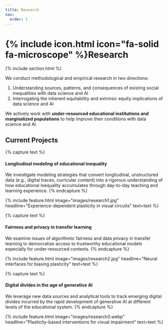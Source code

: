 ```yaml
---
title: Research
nav:
  order: 1
---
```


# {% include icon.html icon="fa-solid fa-microscope" %}Research

{% include section.html %}

We conduct methodological and empirical research in two directions:   

1. Understanding sources, patterns, and consequences of existing social inequalities with data science and AI  
2. Interrogating the inherent equitability and extrinsic equity implications of data science and AI

We actively work with **under-resourced educational institutions and marginalized populations** to help improve their conditions with data science and AI.

## Current Projects

{% capture text %}
#### Longitudinal modeling of educational inequality
We investigate modeling strategies that convert longitudinal, unstructured data (e.g., digital traces, curricular content) into a rigorous understanding of how educational inequality accumulates through day-to-day teaching and learning experience.
{% endcapture %}

{%
  include feature.html
  image="images/research1.jpg"
  headline="Experience-dependent plasticity in visual circuits"
  text=text
%}

{% capture text %}
#### Fairness and privacy in transfer learning
We examine issues of algorithmic fairness and data privacy in transfer learning to democratize access to trustworthy educational models especially for under-resourced contexts.
{% endcapture %}

{%
  include feature.html
  image="images/research2.jpg"
  headline="Neural interfaces for biasing plasticity"
  text=text
%}

{% capture text %}
#### Digital divides in the age of generative AI
We leverage new data sources and analytical tools to track emerging digital divides incurred by the rapid development of generative AI at different levels of the educational system.
{% endcapture %}

{%
  include feature.html
  image="images/research3.webp"
  headline="Plasticity-based interventions for visual impairment"
  text=text
%}